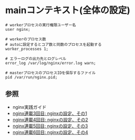 # mainコンテキスト(全体の設定)
```
# workerプロセスの実行権限ユーザー名
user nginx;

# workerのプロセス数
# autoに設定するとコア数と同数のプロセスを起動する
worker_processes 1;

# エラーログの出力先とログレベル
error_log /var/log/nginx/error.log warn;

# masterプロセスのプロセスIDを保存するファイル
pid /var/run/nginx.pid;
```

## 参照
- nginx実践ガイド
- [nginx連載3回目: nginxの設定、その1](https://heartbeats.jp/hbblog/2012/02/nginx03.html#more)
- [nginx連載4回目: nginxの設定、その2](https://heartbeats.jp/hbblog/2012/04/nginx04.html)
- [nginx連載5回目: nginxの設定、その3](https://heartbeats.jp/hbblog/2012/04/nginx05.html#more)
- [nginx連載6回目: nginxの設定、その4](https://heartbeats.jp/hbblog/2012/04/nginx06.html#more)
